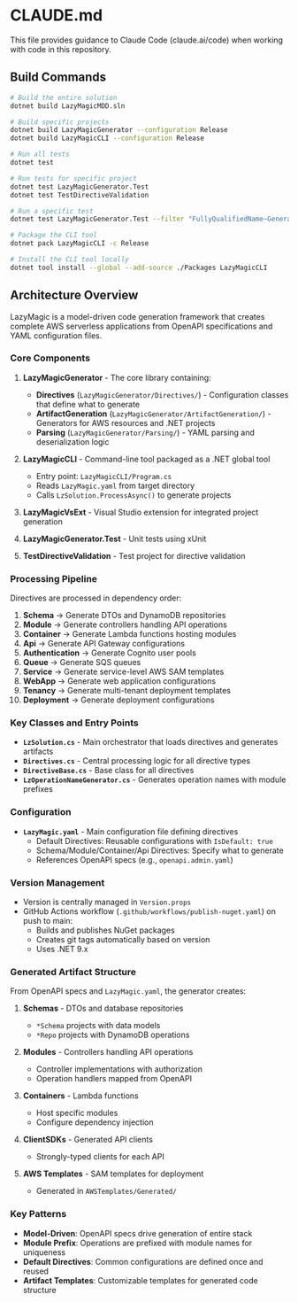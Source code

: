 # CLAUDE.md

This file provides guidance to Claude Code (claude.ai/code) when working with code in this repository.

## Build Commands

```bash
# Build the entire solution
dotnet build LazyMagicMDD.sln

# Build specific projects
dotnet build LazyMagicGenerator --configuration Release
dotnet build LazyMagicCLI --configuration Release

# Run all tests
dotnet test

# Run tests for specific project
dotnet test LazyMagicGenerator.Test
dotnet test TestDirectiveValidation

# Run a specific test
dotnet test LazyMagicGenerator.Test --filter "FullyQualifiedName~GenerateOperationIdTests"

# Package the CLI tool
dotnet pack LazyMagicCLI -c Release

# Install the CLI tool locally
dotnet tool install --global --add-source ./Packages LazyMagicCLI
```

## Architecture Overview

LazyMagic is a model-driven code generation framework that creates complete AWS serverless applications from OpenAPI specifications and YAML configuration files.

### Core Components

1. **LazyMagicGenerator** - The core library containing:
   - **Directives** (`LazyMagicGenerator/Directives/`) - Configuration classes that define what to generate
   - **ArtifactGeneration** (`LazyMagicGenerator/ArtifactGeneration/`) - Generators for AWS resources and .NET projects
   - **Parsing** (`LazyMagicGenerator/Parsing/`) - YAML parsing and deserialization logic

2. **LazyMagicCLI** - Command-line tool packaged as a .NET global tool
   - Entry point: `LazyMagicCLI/Program.cs`
   - Reads `LazyMagic.yaml` from target directory
   - Calls `LzSolution.ProcessAsync()` to generate projects

3. **LazyMagicVsExt** - Visual Studio extension for integrated project generation

4. **LazyMagicGenerator.Test** - Unit tests using xUnit

5. **TestDirectiveValidation** - Test project for directive validation

### Processing Pipeline

Directives are processed in dependency order:

1. **Schema** → Generate DTOs and DynamoDB repositories
2. **Module** → Generate controllers handling API operations
3. **Container** → Generate Lambda functions hosting modules
4. **Api** → Generate API Gateway configurations
5. **Authentication** → Generate Cognito user pools
6. **Queue** → Generate SQS queues
7. **Service** → Generate service-level AWS SAM templates
8. **WebApp** → Generate web application configurations
9. **Tenancy** → Generate multi-tenant deployment templates
10. **Deployment** → Generate deployment configurations

### Key Classes and Entry Points

- **`LzSolution.cs`** - Main orchestrator that loads directives and generates artifacts
- **`Directives.cs`** - Central processing logic for all directive types
- **`DirectiveBase.cs`** - Base class for all directives
- **`LzOperationNameGenerator.cs`** - Generates operation names with module prefixes

### Configuration

- **`LazyMagic.yaml`** - Main configuration file defining directives
  - Default Directives: Reusable configurations with `IsDefault: true`
  - Schema/Module/Container/Api Directives: Specify what to generate
  - References OpenAPI specs (e.g., `openapi.admin.yaml`)

### Version Management

- Version is centrally managed in `Version.props`
- GitHub Actions workflow (`.github/workflows/publish-nuget.yaml`) on push to main:
  - Builds and publishes NuGet packages
  - Creates git tags automatically based on version
  - Uses .NET 9.x

### Generated Artifact Structure

From OpenAPI specs and `LazyMagic.yaml`, the generator creates:

1. **Schemas** - DTOs and database repositories
   - `*Schema` projects with data models
   - `*Repo` projects with DynamoDB operations

2. **Modules** - Controllers handling API operations
   - Controller implementations with authorization
   - Operation handlers mapped from OpenAPI

3. **Containers** - Lambda functions
   - Host specific modules
   - Configure dependency injection

4. **ClientSDKs** - Generated API clients
   - Strongly-typed clients for each API

5. **AWS Templates** - SAM templates for deployment
   - Generated in `AWSTemplates/Generated/`

### Key Patterns

- **Model-Driven**: OpenAPI specs drive generation of entire stack
- **Module Prefix**: Operations are prefixed with module names for uniqueness
- **Default Directives**: Common configurations are defined once and reused
- **Artifact Templates**: Customizable templates for generated code structure